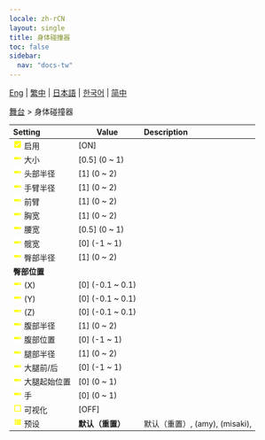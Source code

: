 ```yaml
---
locale: zh-rCN
layout: single
title: 身体碰撞器
toc: false
sidebar:
  nav: "docs-tw"
---
```

[Eng](/dancexr/menu/2025.4/stage/body_colliders) | [繁中](/tw/dancexr/menu/2025.4/stage/body_colliders) | [日本語](/jp/dancexr/menu/2025.4/stage/body_colliders) | [한국어](/kr/dancexr/menu/2025.4/stage/body_colliders) | [简中](/zh/dancexr/menu/2025.4/stage/body_colliders)

[舞台](../menu#舞台) > 身体碰撞器



| Setting | Value | Description |
| :--- | --- | :--- |
|<nobr>![check_on icon](/images/icon/ic_check_on.png) 启用</nobr>| [ON] | 
|<nobr>![slider icon](/images/icon/ic_slider.png) 大小</nobr>| [0.5] (0 ~ 1) | 
|<nobr>![slider icon](/images/icon/ic_slider.png) 头部半径</nobr>| [1] (0 ~ 2) | 
|<nobr>![slider icon](/images/icon/ic_slider.png) 手臂半径</nobr>| [1] (0 ~ 2) | 
|<nobr>![slider icon](/images/icon/ic_slider.png) 前臂</nobr>| [1] (0 ~ 2) | 
|<nobr>![slider icon](/images/icon/ic_slider.png) 胸宽</nobr>| [1] (0 ~ 2) | 
|<nobr>![slider icon](/images/icon/ic_slider.png) 腰宽</nobr>| [0.5] (0 ~ 1) | 
|<nobr>![slider icon](/images/icon/ic_slider.png) 髋宽</nobr>| [0] (-1 ~ 1) | 
|<nobr>![slider icon](/images/icon/ic_slider.png) 臀部半径</nobr>| [1] (0 ~ 2) | 
|<nobr> <b>臀部位置</b></nobr>|| 
|<nobr>![slider icon](/images/icon/ic_slider.png) (X)</nobr>| [0] (-0.1 ~ 0.1) | 
|<nobr>![slider icon](/images/icon/ic_slider.png) (Y)</nobr>| [0] (-0.1 ~ 0.1) | 
|<nobr>![slider icon](/images/icon/ic_slider.png) (Z)</nobr>| [0] (-0.1 ~ 0.1) | 
|<nobr>![slider icon](/images/icon/ic_slider.png) 腹部半径</nobr>| [1] (0 ~ 2) | 
|<nobr>![slider icon](/images/icon/ic_slider.png) 腹部位置</nobr>| [0] (-1 ~ 1) | 
|<nobr>![slider icon](/images/icon/ic_slider.png) 腿部半径</nobr>| [1] (0 ~ 2) | 
|<nobr>![slider icon](/images/icon/ic_slider.png) 大腿前/后</nobr>| [0] (-1 ~ 1) | 
|<nobr>![slider icon](/images/icon/ic_slider.png) 大腿起始位置</nobr>| [0] (0 ~ 1) | 
|<nobr>![slider icon](/images/icon/ic_slider.png) 手</nobr>| [0] (0 ~ 1) | 
|<nobr>![check_off icon](/images/icon/ic_check_off.png) 可视化</nobr>| [OFF] | 
|<nobr>![list icon](/images/icon/ic_list.png) 预设</nobr>| **默认（重置）** | 默认（重置）, (amy), (misaki),  |
